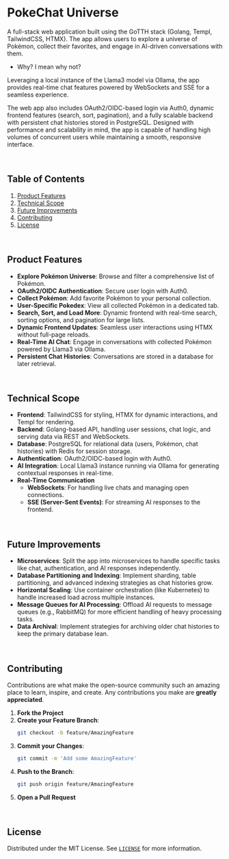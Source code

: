 # PokeChat Universe

A full-stack web application built using the GoTTH stack (Golang, Templ, TailwindCSS, HTMX). The app allows users to explore a universe of Pokémon, collect their favorites, and engage in AI-driven conversations with them.

- Why? I mean why not?

Leveraging a local instance of the Llama3 model via Ollama, the app provides real-time chat features powered by WebSockets and SSE for a seamless experience.

The web app also includes OAuth2/OIDC-based login via Auth0, dynamic frontend features (search, sort, pagination), and a fully scalable backend with persistent chat histories stored in PostgreSQL. Designed with performance and scalability in mind, the app is capable of handling high volumes of concurrent users while maintaining a smooth, responsive interface.

<br>

## Table of Contents

1. [Product Features](#product-features)
1. [Technical Scope](#technical-scope)
1. [Future Improvements](#future-improvements)
1. [Contributing](#contributing)
1. [License](#license)

<br>

## Product Features

- **Explore Pokémon Universe**: Browse and filter a comprehensive list of Pokémon.
- **OAuth2/OIDC Authentication**: Secure user login with Auth0.
- **Collect Pokémon**: Add favorite Pokémon to your personal collection.
- **User-Specific Pokedex**: View all collected Pokémon in a dedicated tab.
- **Search, Sort, and Load More**: Dynamic frontend with real-time search, sorting options, and pagination for large lists.
- **Dynamic Frontend Updates**: Seamless user interactions using HTMX without full-page reloads.
- **Real-Time AI Chat**: Engage in conversations with collected Pokémon powered by Llama3 via Ollama.
- **Persistent Chat Histories**: Conversations are stored in a database for later retrieval.

<br>

## Technical Scope

- **Frontend**: TailwindCSS for styling, HTMX for dynamic interactions, and Templ for rendering.
- **Backend**: Golang-based API, handling user sessions, chat logic, and serving data via REST and WebSockets.
- **Database**: PostgreSQL for relational data (users, Pokémon, chat histories) with Redis for session storage.
- **Authentication**: OAuth2/OIDC-based login with Auth0.
- **AI Integration**: Local Llama3 instance running via Ollama for generating contextual responses in real-time.
- **Real-Time Communication**
  - **WebSockets**: For handling live chats and managing open connections.
  - **SSE (Server-Sent Events)**: For streaming AI responses to the frontend.

<br>

## Future Improvements

- **Microservices**: Split the app into microservices to handle specific tasks like chat, authentication, and AI responses independently.
- **Database Partitioning and Indexing**: Implement sharding, table partitioning, and advanced indexing strategies as chat histories grow.
- **Horizontal Scaling**: Use container orchestration (like Kubernetes) to handle increased load across multiple instances.
- **Message Queues for AI Processing**: Offload AI requests to message queues (e.g., RabbitMQ) for more efficient handling of heavy processing tasks.
- **Data Archival**: Implement strategies for archiving older chat histories to keep the primary database lean.

<br>

## Contributing

Contributions are what make the open-source community such an amazing place to learn, inspire, and create. Any contributions you make are **greatly appreciated**.

1. **Fork the Project**
2. **Create your Feature Branch**:
   ```bash
   git checkout -b feature/AmazingFeature
   ```
3. **Commit your Changes**:
   ```bash
   git commit -m 'Add some AmazingFeature'
   ```
4. **Push to the Branch**:
   ```bash
   git push origin feature/AmazingFeature
   ```
5. **Open a Pull Request**

<br>

## License

Distributed under the MIT License. See [`LICENSE`](https://github.com/siddhant-vij/PokeChat-Universe/blob/main/LICENSE) for more information.

